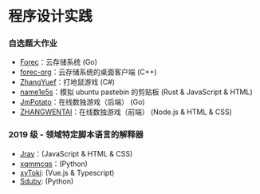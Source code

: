 # 程序设计实践

### 自选题大作业

* [Forec](https://github.com/Forec/cloud-storage)：云存储系统 (Go)
* [forec-org](https://github.com/forec-org/cloud-storage-client)：云存储系统的桌面客户端 (C++)
* [ZhangYuef](https://github.com/ZhangYuef/Hit-the-Mole)：打地鼠游戏 (C#)
* [name1e5s](https://github.com/kuso-kodo/pastebin.rs)：模拟 ubuntu pastebin 的剪贴板 (Rust & JavaScript & HTML)
* [JmPotato](https://github.com/JmPotato/Sudoku-backend)：在线数独游戏（后端） (Go)
* [ZHANGWENTAI](https://github.com/ZHANGWENTAI/Sudoku-frontend)：在线数独游戏（前端） (Node.js & HTML & CSS)


### 2019 级 - 领域特定脚本语言的解释器

* [Jray](https://github.com/Jraaay/domain-specific-scripting-language-interpreter-js)：(JavaScript & HTML & CSS)
* [xqmmcqs](https://github.com/xqmmcqs/robot-DSL)：(Python)
* [xyToki](https://github.com/tokiInBUPT/talkbot): (Vue.js & Typescript)
* [Sduby](https://github.com/Sduby22/PP_hw): (Python)
